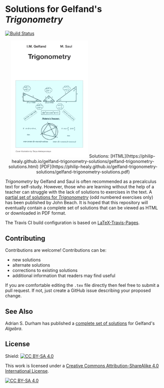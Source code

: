 # Solutions for Gelfand's *Trigonometry*

[![Build Status](https://travis-ci.org/philip-healy/gelfand-trigonometry-solutions.svg?branch=master)](https://travis-ci.org/philip-healy/gelfand-trigonometry-solutions)

<p align="center">
<img alt="Cover" src="images/cover.png" width="250">
Solutions: [HTML](https://philip-healy.github.io/gelfand-trigonometry-solutions/gelfand-trigonometry-solutions.html) [PDF](https://philip-healy.github.io/gelfand-trigonometry-solutions/gelfand-trigonometry-solutions.pdf)
</p>

*Trigonometry* by Gelfand and Saul is often recommended as a precalculus text for self-study.
However, those who are learning without the help of a teacher can struggle with the lack of solutions to exercises in the text.
A [partial set of solutions for *Trignonometry*](https://jbeach50.weebly.com/gelfand--saul-trig-solutions.html) (odd numbered exercises only) has been published by John Beach.
It is hoped that this repository will eventually contain a complete set of solutions that can be viewed as HTML or downloaded in PDF format.

The Travis CI build configuration is based on [LaTeX-Travis-Pages](https://github.com/prewriter/LaTeX-Travis-Pages).

## Contributing
Contributions are welcome! Contributions can be:

* new solutions
* alternate solutions
* corrections to existing solutions
* additional information that readers may find useful

If you are comfortable editing the `.tex` file directly then feel free to submit a pull request. If not, just create a GitHub issue describing your proposed change. 

## See Also
Adrian S. Durham has published a [complete set of solutions](https://www.reddit.com/r/learnmath/comments/5zc3zl/solutions_to_gelfands_algebra_by_adrian_s_durham/) for Gelfand's *Algebra*.

## License
Shield: [![CC BY-SA 4.0][cc-by-sa-shield]][cc-by-sa]

This work is licensed under a [Creative Commons Attribution-ShareAlike 4.0
International License][cc-by-sa].

[![CC BY-SA 4.0][cc-by-sa-image]][cc-by-sa]

[cc-by-sa]: http://creativecommons.org/licenses/by-sa/4.0/
[cc-by-sa-image]: https://licensebuttons.net/l/by-sa/4.0/88x31.png
[cc-by-sa-shield]: https://img.shields.io/badge/License-CC%20BY--SA%204.0-lightgrey.svg

